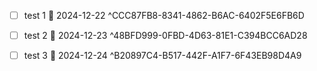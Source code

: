 - [ ] test 1 📅 2024-12-22 ^CCC87FB8-8341-4862-B6AC-6402F5E6FB6D

- [ ] test 2 📅 2024-12-23 ^48BFD999-0FBD-4D63-81E1-C394BCC6AD28
- [ ] test 3 📅 2024-12-24 ^B20897C4-B517-442F-A1F7-6F43EB98D4A9
